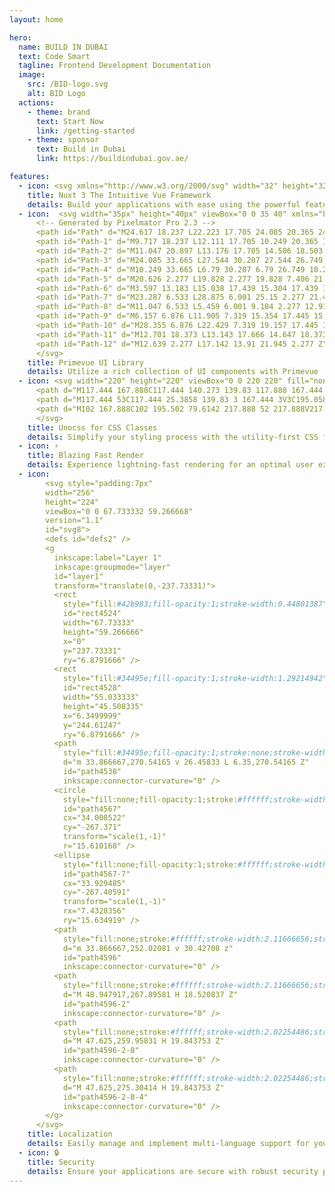 ```yaml
---
layout: home

hero:
  name: BUILD IN DUBAI
  text: Code Smart
  tagline: Frontend Development Documentation
  image:
    src: /BID-logo.svg
    alt: BID Logo
  actions:
    - theme: brand
      text: Start Now
      link: /getting-started
    - theme: sponsor
      text: Build in Dubai
      link: https://buildindubai.gov.ae/

features:
  - icon: <svg xmlns="http://www.w3.org/2000/svg" width="32" height="32" viewBox="0 0 300 200"><path d="M168 200H279C282.542 200 285.932 198.756 289 197C292.068 195.244 295.23 193.041 297 190C298.77 186.959 300.002 183.51 300 179.999C299.998 176.488 298.773 173.04 297 170.001L222 41C220.23 37.96 218.067 35.7552 215 34C211.933 32.2448 207.542 31 204 31C200.458 31 197.067 32.2448 194 34C190.933 35.7552 188.77 37.96 187 41L168 74L130 9.99764C128.228 6.95784 126.068 3.75491 123 2C119.932 0.245087 116.542 0 113 0C109.458 0 106.068 0.245087 103 2C99.9323 3.75491 96.7717 6.95784 95 9.99764L2 170.001C0.226979 173.04 0.00154312 176.488 1.90993e-06 179.999C-0.0015393 183.51 0.229648 186.959 2 190C3.77035 193.04 6.93245 195.244 10 197C13.0675 198.756 16.4578 200 20 200H90C117.737 200 137.925 187.558 152 164L186 105L204 74L259 168H186L168 200ZM89 168H40L113 42L150 105L125.491 147.725C116.144 163.01 105.488 168 89 168Z" fill="#00DC82"></path></svg>
    title: Nuxt 3 The Intuitive Vue Framework
    details: Build your applications with ease using the powerful features of Nuxt 3
  - icon:  <svg width="35px" height="40px" viewBox="0 0 35 40" xmlns="http://www.w3.org/2000/svg" xmlns:xlink="http://www.w3.org/1999/xlink" version="1.1">
      <!-- Generated by Pixelmator Pro 2.3 -->
      <path id="Path" d="M24.617 18.237 L22.223 17.705 24.085 20.365 24.085 28.611 30.471 23.291 30.471 14.247 27.544 15.311 Z" fill="#11b981" fill-opacity="1" stroke="none"/>
      <path id="Path-1" d="M9.717 18.237 L12.111 17.705 10.249 20.365 10.249 28.611 3.863 23.291 3.863 14.247 6.79 15.311 Z" fill="#11b981" fill-opacity="1" stroke="none"/>
      <path id="Path-2" d="M11.047 20.897 L13.176 17.705 14.506 18.503 19.828 18.503 21.158 17.705 23.287 20.897 23.287 32.867 21.69 35.261 19.828 37.123 14.506 37.123 12.643 35.261 11.047 32.867 Z" fill="#11b981" fill-opacity="1" stroke="none"/>
      <path id="Path-3" d="M24.085 33.665 L27.544 30.207 27.544 26.749 24.085 29.675 Z" fill="#11b981" fill-opacity="1" stroke="none"/>
      <path id="Path-4" d="M10.249 33.665 L6.79 30.207 6.79 26.749 10.249 29.675 Z" fill="#11b981" fill-opacity="1" stroke="none"/>
      <path id="Path-5" d="M20.626 2.277 L19.828 2.277 19.828 7.406 21.292 3.859 Z M19.313 8.653 L18.763 8.927 18.763 2.277 17.699 2.277 17.699 12.561 Z M17.699 14.879 L21.775 5.006 22.755 7.331 19.562 17.439 17.699 17.439 Z M16.635 12.6 L16.635 2.277 15.57 2.277 15.57 8.927 15.127 8.706 Z M14.506 7.101 L14.506 2.277 13.708 2.277 13.151 3.6 Z M12.657 4.773 L16.635 15.05 16.635 17.439 15.038 17.439 11.579 7.331 Z" fill="#334154" fill-opacity="1" stroke="none"/>
      <path id="Path-6" d="M3.597 13.183 L15.038 17.439 15.304 17.439 11.845 7.331 2 6.533 Z M31.003 13.183 L19.562 17.439 19.296 17.439 22.489 7.331 32.6 6.533 Z" fill="#11b981" fill-opacity="1" stroke="none"/>
      <path id="Path-7" d="M23.287 6.533 L28.875 6.001 25.15 2.277 21.424 2.277 Z" fill="#334154" fill-opacity="1" stroke="none"/>
      <path id="Path-8" d="M11.047 6.533 L5.459 6.001 9.184 2.277 12.91 2.277 Z" fill="#334154" fill-opacity="1" stroke="none"/>
      <path id="Path-9" d="M6.157 6.876 L11.905 7.319 15.354 17.445 15.001 17.445 11.286 16.074 Z" fill="#334154" fill-opacity="1" stroke="none"/>
      <path id="Path-10" d="M28.355 6.876 L22.429 7.319 19.157 17.445 19.599 17.436 23.049 16.162 Z" fill="#334154" fill-opacity="1" stroke="none"/>
      <path id="Path-11" d="M12.701 18.373 L13.143 17.666 14.647 18.373 19.953 18.373 21.103 17.666 21.634 18.373 17.167 25.979 Z" fill="#334154" fill-opacity="1" stroke="none"/>
      <path id="Path-12" d="M12.639 2.277 L17.142 13.91 21.945 2.277 Z" fill="#11b981" fill-opacity="1" stroke="none"/>
      </svg>
    title: Primevue UI Library
    details: Utilize a rich collection of UI components with Primevue
  - icon: <svg width="220" height="220" viewBox="0 0 220 220" fill="none" xmlns="http://www.w3.org/2000/svg" style="padding:7px">
      <path d="M117.444 167.888C117.444 140.273 139.83 117.888 167.444 117.888V117.888C195.058 117.888 217.444 140.273 217.444 167.888V167.888C217.444 195.502 195.058 217.888 167.444 217.888V217.888C139.83 217.888 117.444 195.502 117.444 167.888V167.888Z" fill="#858585"/>
      <path d="M117.444 53C117.444 25.3858 139.83 3 167.444 3V3C195.058 3 217.444 25.3858 217.444 53V98C217.444 100.761 215.205 103 212.444 103H122.444C119.683 103 117.444 100.761 117.444 98V53Z" fill="#CCCCCC"/>
      <path d="M102 167.888C102 195.502 79.6142 217.888 52 217.888V217.888C24.3858 217.888 2 195.502 2 167.888L2.00001 122.888C2.00001 120.126 4.23859 117.888 7.00001 117.888L97 117.888C99.7614 117.888 102 120.126 102 122.888L102 167.888Z" fill="#4D4D4D"/>
      </svg>
    title: Unocss for CSS Classes
    details: Simplify your styling process with the utility-first CSS framework, Unocss
  - icon: ⚡
    title: Blazing Fast Render
    details: Experience lightning-fast rendering for an optimal user experience
  - icon:
        <svg style="padding:7px"
        width="256"
        height="224"
        viewBox="0 0 67.733332 59.266668"
        version="1.1"
        id="svg8">
        <defs id="defs2" />
        <g
          inkscape:label="Layer 1"
          inkscape:groupmode="layer"
          id="layer1"
          transform="translate(0,-237.73331)">
          <rect
            style="fill:#42b983;fill-opacity:1;stroke-width:0.44801387"
            id="rect4524"
            width="67.73333"
            height="59.266666"
            x="0"
            y="237.73331"
            ry="6.8791666" />
          <rect
            style="fill:#34495e;fill-opacity:1;stroke-width:1.29214942"
            id="rect4528"
            width="55.033333"
            height="45.508335"
            x="6.3499999"
            y="244.61247"
            ry="6.8791666" />
          <path
            style="fill:#34495e;fill-opacity:1;stroke:none;stroke-width:5.39703941;stroke-linecap:butt;stroke-linejoin:miter;stroke-miterlimit:4;stroke-dasharray:none;stroke-opacity:1;paint-order:stroke fill markers"
            d="m 33.866667,270.54165 v 26.45833 L 6.35,270.54165 Z"
            id="path4538"
            inkscape:connector-curvature="0" />
          <circle
            style="fill:none;fill-opacity:1;stroke:#ffffff;stroke-width:2.11716342;stroke-miterlimit:4;stroke-dasharray:none;stroke-opacity:1;paint-order:stroke fill markers"
            id="path4567"
            cx="34.008522"
            cy="-267.371"
            transform="scale(1,-1)"
            r="15.610168" />
          <ellipse
            style="fill:none;fill-opacity:1;stroke:#ffffff;stroke-width:2.067662;stroke-miterlimit:4;stroke-dasharray:none;stroke-opacity:1;paint-order:stroke fill markers"
            id="path4567-7"
            cx="33.929485"
            cy="-267.40591"
            transform="scale(1,-1)"
            rx="7.4328356"
            ry="15.634919" />
          <path
            style="fill:none;stroke:#ffffff;stroke-width:2.11666656;stroke-linecap:butt;stroke-linejoin:miter;stroke-miterlimit:4;stroke-dasharray:none;stroke-opacity:1"
            d="m 33.866667,252.02081 v 30.42708 z"
            id="path4596"
            inkscape:connector-curvature="0" />
          <path
            style="fill:none;stroke:#ffffff;stroke-width:2.11666656;stroke-linecap:butt;stroke-linejoin:miter;stroke-miterlimit:4;stroke-dasharray:none;stroke-opacity:1"
            d="M 48.947917,267.89581 H 18.520837 Z"
            id="path4596-2"
            inkscape:connector-curvature="0" />
          <path
            style="fill:none;stroke:#ffffff;stroke-width:2.02254486;stroke-linecap:butt;stroke-linejoin:miter;stroke-miterlimit:4;stroke-dasharray:none;stroke-opacity:1"
            d="M 47.625,259.95831 H 19.843753 Z"
            id="path4596-2-8"
            inkscape:connector-curvature="0" />
          <path
            style="fill:none;stroke:#ffffff;stroke-width:2.02254486;stroke-linecap:butt;stroke-linejoin:miter;stroke-miterlimit:4;stroke-dasharray:none;stroke-opacity:1"
            d="M 47.625,275.30414 H 19.843753 Z"
            id="path4596-2-8-4"
            inkscape:connector-curvature="0" />
        </g>
      </svg>
    title: Localization
    details: Easily manage and implement multi-language support for your applications
  - icon: 🔒
    title: Security
    details: Ensure your applications are secure with robust security practices and tools
---
```


<style>
:root {
  --vp-home-hero-name-color: transparent;
  --vp-home-hero-name-background: -webkit-linear-gradient(120deg, #3878d3, #3ae0cd);

  --vp-home-hero-image-background-image: linear-gradient(-45deg, #3878d3 50%, #3ae0cd 50%);
  --vp-home-hero-image-filter: blur(50px);
}
.image-src {
  width: 250px;
  height: auto;
}
</style>
